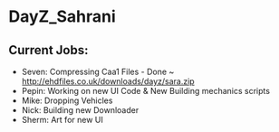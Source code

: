 DayZ_Sahrani
===================

Current Jobs:
--------------
- Seven:	Compressing Caa1 Files - Done ~ http://ehdfiles.co.uk/downloads/dayz/sara.zip
- Pepin:	Working on new UI Code & New Building mechanics scripts
- Mike:	Dropping Vehicles
- Nick:	Building new Downloader
- Sherm:	Art for new UI
